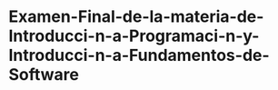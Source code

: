 # Examen-Final-de-la-materia-de-Introducci-n-a-Programaci-n-y-Introducci-n-a-Fundamentos-de-Software